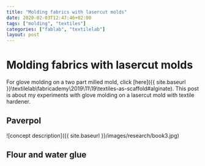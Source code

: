 ```yaml
---
title: "Molding fabrics with lasercut molds"
date: 2020-02-03T12:47:46+02:00
tags: ["molding", "textiles"]
categories: ["fablab", "textilelab"]
layout: post
---
```


# Molding fabrics with lasercut molds
For glove molding on a two part milled mold, click [here]({{ site.baseurl }}\textilelab\fabricademy\2019\11\19\textiles-as-scaffold#alginate). This post is about my experiments with glove molding on a lasercut mold with textile hardener.

## Paverpol
![concept description]({{ site.baseurl }}/images/research/book3.jpg)

## Flour and water glue




